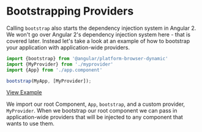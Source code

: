 # Bootstrapping Providers

Calling `bootstrap` also starts the dependency injection system in Angular 2.
We won't go over Angular 2's dependency injection system here - that is covered later.
Instead let's take a look at an example of how to bootstrap your application with application-wide providers.

```js
import {bootstrap} from '@angular/platform-browser-dynamic'
import {MyProvider} from './myprovider'
import {App} from './app.component'

bootstrap(MyApp, [MyProvider]);
```

[View Example](https://plnkr.co/edit/gEAfi4PGOel9clqUp6U4?p=preview)

We import our root Component, `App`, `bootstrap`, and a custom provider, `MyProvider`.
When we bootstrap our root component we can pass in application-wide providers
that will be injected to any component that wants to use them.

